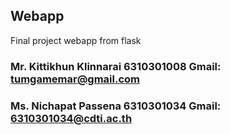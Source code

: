 ## Webapp
Final project webapp from flask

### Mr. Kittikhun Klinnarai 6310301008 Gmail: tumgamemar@gmail.com
### Ms. Nichapat Passena 6310301034 Gmail: 6310301034@cdti.ac.th